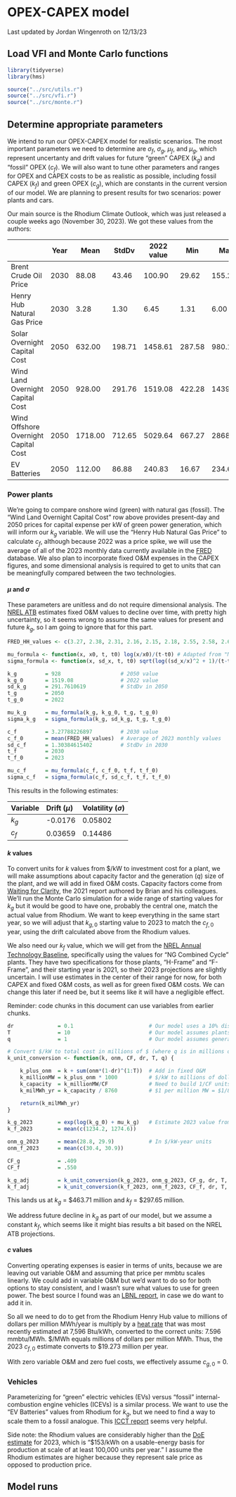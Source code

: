OPEX-CAPEX model
================
Last updated by Jordan Wingenroth on
12/13/23

## Load VFI and Monte Carlo functions

``` r
library(tidyverse)
library(hms)

source("../src/utils.r")
source("../src/vfi.r")
source("../src/monte.r")
```

## Determine appropriate parameters

We intend to run our OPEX-CAPEX model for realistic scenarios. The most
important parameters we need to determine are $\sigma_f$, $\sigma_g$,
$\mu_f$, and $\mu_g$, which represent uncertanty and drift values for
future “green” CAPEX ($k_g$) and “fossil” OPEX ($c_f$). We will also
want to tune other parameters and ranges for OPEX and CAPEX costs to be
as realistic as possible, including fossil CAPEX ($k_f$) and green OPEX
($c_g$), which are constants in the current version of our model. We are
planning to present results for two scenarios: power plants and cars.

Our main source is the Rhodium Climate Outlook, which was just released
a couple weeks ago (November 30, 2023). We got these values from the
authors:

|                                      | Year | Mean    | StdDv  | 2022 value | Min    | Max     | Unit      |
|--------------------------------------|------|---------|--------|------------|--------|---------|-----------|
| Brent Crude Oil Price                | 2030 | 88.08   | 43.46  | 100.90     | 29.62  | 155.21  | \$/barrel |
| Henry Hub Natural Gas Price          | 2030 | 3.28    | 1.30   | 6.45       | 1.31   | 6.00    | \$/mmbtu  |
| Solar Overnight Capital Cost         | 2050 | 632.00  | 198.71 | 1458.61    | 287.58 | 980.19  | \$/kW     |
| Wind Land Overnight Capital Cost     | 2050 | 928.00  | 291.76 | 1519.08    | 422.28 | 1439.25 | \$/kW     |
| Wind Offshore Overnight Capital Cost | 2050 | 1718.00 | 712.65 | 5029.64    | 667.27 | 2868.02 | \$/kW     |
| EV Batteries                         | 2050 | 112.00  | 86.88  | 240.83     | 16.67  | 234.67  | \$/kWh    |

### Power plants

We’re going to compare onshore wind (green) with natural gas (fossil).
The “Wind Land Overnight Capital Cost” row above provides present-day
and 2050 prices for capital expense per kW of green power generation,
which will inform our $k_g$ variable. We will use the “Henry Hub Natural
Gas Price” to calculate $c_f$, although because 2022 was a price spike,
we will use the average of all of the 2023 monthly data currently
available in the [FRED](https://fred.stlouisfed.org/series/MHHNGSP)
database. We also plan to incorporate fixed O&M expenses in the CAPEX
figures, and some dimensional analysis is required to get to units that
can be meaningfully compared between the two technologies.

#### $\mu$ and $\sigma$

These parameters are unitless and do not require dimensional analysis.
The [NREL ATB](https://atb.nrel.gov/electricity/2023/land-based_wind)
estimates fixed O&M values to decline over time, with pretty high
uncertainty, so it seems wrong to assume the same values for present and
future $k_g$, so I am going to ignore that for this part.

``` r
FRED_HH_values <- c(3.27, 2.38, 2.31, 2.16, 2.15, 2.18, 2.55, 2.58, 2.64, 2.98, 2.71) # Jan to Nov

mu_formula <- function(x, x0, t, t0) log(x/x0)/(t-t0) # Adapted from "Model Documentation.docx"
sigma_formula <- function(x, sd_x, t, t0) sqrt(log((sd_x/x)^2 + 1)/(t-t0))

k_g         = 928                   # 2050 value
k_g_0       = 1519.08               # 2022 value
sd_k_g      = 291.7610619           # StdDv in 2050
t_g         = 2050
t_g_0       = 2022

mu_k_g      = mu_formula(k_g, k_g_0, t_g, t_g_0)
sigma_k_g   = sigma_formula(k_g, sd_k_g, t_g, t_g_0)

c_f         = 3.27788226897         # 2030 value
c_f_0       = mean(FRED_HH_values)  # Average of 2023 monthly values
sd_c_f      = 1.30384615402         # StdDv in 2030
t_f         = 2030          
t_f_0       = 2023

mu_c_f      = mu_formula(c_f, c_f_0, t_f, t_f_0)
sigma_c_f   = sigma_formula(c_f, sd_c_f, t_f, t_f_0)
```

This results in the following estimates:

| Variable | Drift ($\mu$) | Volatility ($\sigma$) |
|:---------|:--------------|:----------------------|
| $k_g$    | -0.0176       | 0.05802               |
| $c_f$    | 0.03659       | 0.14486               |

#### $k$ values

To convert units for $k$ values from \$/kW to investment cost for a
plant, we will make assumptions about capacity factor and the generation
($q$) size of the plant, and we will add in fixed O&M costs. Capacity
factors come from [Waiting for
Clarity](https://www.rff.org/publications/reports/waiting-for-clarity-how-a-price-on-carbon-can-inspire-investment/),
the 2021 report authored by Brian and his colleagues. We’ll run the
Monte Carlo simulation for a wide range of starting values for $k_g$ but
it would be good to have one, probably the central one, match the actual
value from Rhodium. We want to keep everything in the same start year,
so we will adjust that $k_{g,0}$ starting value to 2023 to match the
$c_{f,0}$ year, using the drift calculated above from the Rhodium
values.

We also need our $k_f$ value, which we will get from the [NREL Annual
Technology
Baseline](https://atb.nrel.gov/electricity/2023/fossil_energy_technologies),
specifically using the values for “NG Combined Cycle” plants. They have
two specifications for those plants, “H-Frame” and “F-Frame”, and their
starting year is 2021, so their 2023 projections are slightly uncertain.
I will use estimates in the center of their range for now, for both
CAPEX and fixed O&M costs, as well as for green fixed O&M costs. We can
change this later if need be, but it seems like it will have a
negligible effect.

Reminder: code chunks in this document can use variables from earlier
chunks.

``` r
dr              = 0.1                        # Our model uses a 10% discount rate
T               = 10                         # Our model assumes plants last 10 years
q               = 1                          # Our model assumes generation of 1 million MWh/year

# Convert $/kW to total cost in millions of $ (where q is in millions of MWh/year)
k_unit_conversion <- function(k, onm, CF, dr, T, q) {

    k_plus_onm  = k + sum(onm*(1-dr)^(1:T))  # Add in fixed O&M
    k_millionMW = k_plus_onm * 1000          # $/kW to millions of dollars per million MW
    k_capacity  = k_millionMW/CF             # Need to build 1/CF units to provide 1 unit of power
    k_milMWh_yr = k_capacity / 8760          # $1 per million MW = $1/8760 per million MWh/year

    return(k_milMWh_yr)    
}

k_g_2023        = exp(log(k_g_0) + mu_k_g)   # Estimate 2023 value from 2022 value
k_f_2023        = mean(c(1234.2, 1274.6))

onm_g_2023      = mean(28.8, 29.9)           # In $/kW-year units
onm_f_2023      = mean(c(30.4, 30.9))

CF_g            = .409
CF_f            = .550

k_g_adj         = k_unit_conversion(k_g_2023, onm_g_2023, CF_g, dr, T, q)
k_f_adj         = k_unit_conversion(k_f_2023, onm_f_2023, CF_f, dr, T, q)
```

This lands us at $k_g$ = \$463.71 million and $k_f$ = \$297.65 million.

We address future decline in $k_g$ as part of our model, but we assume a
constant $k_f$, which seems like it might bias results a bit based on
the NREL ATB projections.

#### $c$ values

Converting operating expenses is easier in terms of units, because we
are leaving out variable O&M and assuming that price per mmbtu scales
linearly. We could add in variable O&M but we’d want to do so for both
options to stay consistent, and I wasn’t sure what values to use for
green power. The best source I found was an [LBNL
report](https://eta-publications.lbl.gov/sites/default/files/opex_paper_final.pdf),
in case we do want to add it in.

So all we need to do to get from the Rhodium Henry Hub value to millions
of dollars per million MWh/year is multiply by a [heat
rate](https://www.eia.gov/electricity/annual/html/epa_08_02.html) that
was most recently estimated at 7,596 Btu/kWh, converted to the correct
units: 7.596 mmbtu/MWh. \$/MWh equals millions of dollars per million
MWh. Thus, the 2023 $c_{f,0}$ estimate converts to \$19.273 million per
year.

With zero variable O&M and zero fuel costs, we effectively assume
$c_{g,0}$ = 0.

### Vehicles

Parameterizing for “green” electric vehicles (EVs) versus “fossil”
internal-combustion engine vehicles (ICEVs) is a similar process. We
want to use the “EV Batteries” values from Rhodium for $k_g$, but we
need to find a way to scale them to a fossil analogue. This [ICCT
report](https://theicct.org/sites/default/files/publications/EV_cost_2020_2030_20190401.pdf)
seems very helpful.

Side note: the Rhodium values are considerably higher than the [DoE
estimate](https://www.energy.gov/eere/vehicles/articles/fotw-1272-january-9-2023-electric-vehicle-battery-pack-costs-2022-are-nearly)
for 2023, which is “\$153/kWh on a usable-energy basis for production at
scale of at least 100,000 units per year.” I assume the Rhodium
estimates are higher because they represent sale price as opposed to
production price.

## Model runs
